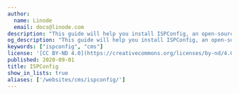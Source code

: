 ```yaml
---
author:
  name: Linode
  email: docs@linode.com
description: "This guide will help you install ISPConfig, an open-source server control panel similar to cPanel or Plesk which you can use to admin websites and server apps."
og_description: "This guide will help you install ISPConfig, an open-source server control panel similar to cPanel or Plesk which you can use to admin websites and server apps."
keywords: ["ispconfig", "cms"]
license: '[CC BY-ND 4.0](https://creativecommons.org/licenses/by-nd/4.0)'
published: 2020-09-01
title: ISPConfig
show_in_lists: true
aliases: ['/websites/cms/ispconfig/']
---
```


